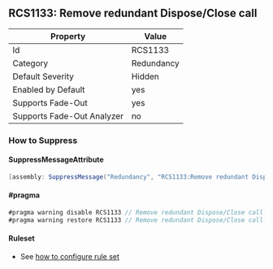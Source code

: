 ## RCS1133: Remove redundant Dispose/Close call

Property | Value
--- | --- 
Id | RCS1133
Category | Redundancy
Default Severity | Hidden
Enabled by Default | yes
Supports Fade-Out | yes
Supports Fade-Out Analyzer | no

### How to Suppress

#### SuppressMessageAttribute

```csharp
[assembly: SuppressMessage("Redundancy", "RCS1133:Remove redundant Dispose/Close call.", Justification = "<Pending>")]
```

#### \#pragma

```csharp
#pragma warning disable RCS1133 // Remove redundant Dispose/Close call.
#pragma warning restore RCS1133 // Remove redundant Dispose/Close call.
```

#### Ruleset

* See [how to configure rule set](../HowToConfigureAnalyzers.md)
